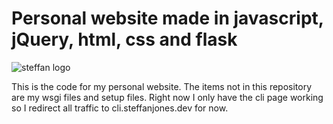 # Personal website made in javascript, jQuery, html, css and flask

![steffan logo](https://steffanjones.dev/static/logo.png)

This is the code for my personal website. The items not in this repository are my wsgi files and setup files. Right now I only have the cli page working so I redirect all traffic to cli.steffanjones.dev for now.
